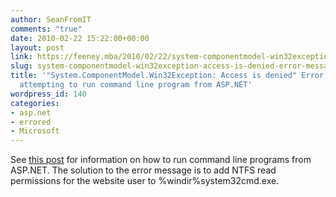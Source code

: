 ```yaml
---
author: SeanFromIT
comments: "true"
date: 2010-02-22 15:22:00+00:00
layout: post
link: https://feeney.mba/2010/02/22/system-componentmodel-win32exception-access-is-denied-error-message-when-attempting-to-run-command-line-program-from-asp-net/
slug: system-componentmodel-win32exception-access-is-denied-error-message-when-attempting-to-run-command-line-program-from-asp-net
title: '"System.ComponentModel.Win32Exception: Access is denied" Error message when
  attempting to run command line program from ASP.NET'
wordpress_id: 140
categories:
- asp.net
- errored
- Microsoft
---
```


See [this post](http://stackoverflow.com/questions/247668/running-command-line-from-an-aspx-page-and-returning-output-to-page) for information on how to run command line programs from ASP.NET. The solution to the error message is to add NTFS read permissions for the website user to %windir%system32cmd.exe.
